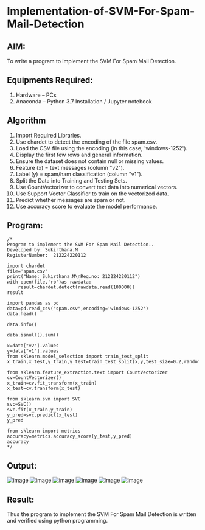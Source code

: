 # Implementation-of-SVM-For-Spam-Mail-Detection

## AIM:
To write a program to implement the SVM For Spam Mail Detection.

## Equipments Required:
1. Hardware – PCs
2. Anaconda – Python 3.7 Installation / Jupyter notebook

## Algorithm
1.  Import Required Libraries.
2.  Use chardet to detect the encoding of the file spam.csv.
3.  Load the CSV file using the encoding (in this case, 'windows-1252').
4. Display the first few rows and general information. 
5. Ensure the dataset does not contain null or missing values.
6. Feature (x) = text messages (column "v2").
7. Label (y) = spam/ham classification (column "v1").
8. Split the Data into Training and Testing Sets.
9. Use CountVectorizer to convert text data into numerical vectors.
10. Use Support Vector Classifier to train on the vectorized data.
11. Predict whether messages are spam or not.
12. Use accuracy score to evaluate the model performance.

## Program:
```
/*
Program to implement the SVM For Spam Mail Detection..
Developed by: Sukirthana.M
RegisterNumber:  212224220112

import chardet
file='spam.csv'
print("Name: Sukirthana.M\nReg.no: 212224220112")
with open(file,'rb')as rawdata:
    result=chardet.detect(rawdata.read(100000))
result

import pandas as pd
data=pd.read_csv("spam.csv",encoding='windows-1252')
data.head()

data.info()

data.isnull().sum()

x=data["v2"].values
y=data["v1"].values
from sklearn.model_selection import train_test_split
x_train,x_test,y_train,y_test=train_test_split(x,y,test_size=0.2,random_state=0)

from sklearn.feature_extraction.text import CountVectorizer
cv=CountVectorizer()
x_train=cv.fit_transform(x_train)
x_test=cv.transform(x_test)

from sklearn.svm import SVC
svc=SVC()
svc.fit(x_train,y_train)
y_pred=svc.predict(x_test)
y_pred

from sklearn import metrics
accuracy=metrics.accuracy_score(y_test,y_pred)
accuracy
*/
```

## Output:
![image](https://github.com/user-attachments/assets/4f02fdf7-d4ab-454f-8587-b59c3773415b)
![image](https://github.com/user-attachments/assets/6b5e5847-6252-480c-a13d-6e4de41c1330)
![image](https://github.com/user-attachments/assets/5db41d3f-76e9-45c9-ab07-d76c5405173f)
![image](https://github.com/user-attachments/assets/cacb5e4c-32de-4078-92a9-3335482fb860)
![image](https://github.com/user-attachments/assets/7dd5894f-b005-431d-aa36-ed1104cd0716)
![image](https://github.com/user-attachments/assets/221dd448-abba-43c9-9e20-6eb6e7062ee4)



## Result:
Thus the program to implement the SVM For Spam Mail Detection is written and verified using python programming.
